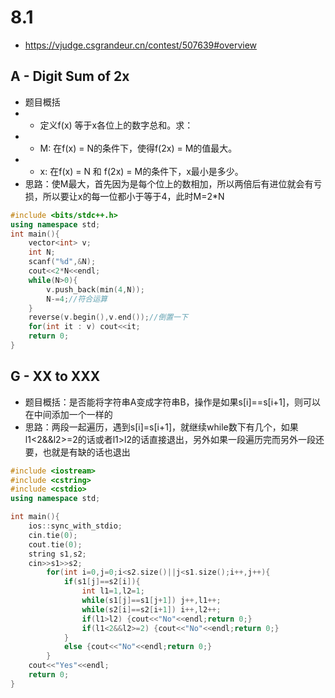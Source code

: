 # 8.1
* https://vjudge.csgrandeur.cn/contest/507639#overview
## A - Digit Sum of 2x
* 题目概括
* * 定义f(x) 等于x各位上的数字总和。求：
* * M: 在f(x) = N的条件下，使得f(2x) = M的值最大。
* * x: 在f(x) = N 和 f(2x) = M的条件下，x最小是多少。
* 思路：使M最大，首先因为是每个位上的数相加，所以两倍后有进位就会有亏损，所以要让x的每一位都小于等于4，此时M=2*N
```c++
#include <bits/stdc++.h>
using namespace std;
int main(){
    vector<int> v;
    int N;
    scanf("%d",&N);
    cout<<2*N<<endl;
    while(N>0){
        v.push_back(min(4,N));
        N-=4;//符合运算
    }
    reverse(v.begin(),v.end());//倒置一下
    for(int it : v) cout<<it;
    return 0;
}
```
## G - XX to XXX
* 题目概括：是否能将字符串A变成字符串B，操作是如果s[i]==s[i+1]，则可以在中间添加一个一样的
* 思路：两段一起遍历，遇到s[i]=s[i+1]，就继续while数下有几个，如果l1<2&&l2>=2的话或者l1>l2的话直接退出，另外如果一段遍历完而另外一段还要，也就是有缺的话也退出
```c++
#include <iostream>
#include <cstring>
#include <cstdio>
using namespace std;

int main(){
    ios::sync_with_stdio;
    cin.tie(0);
    cout.tie(0);
    string s1,s2;
    cin>>s1>>s2;  
        for(int i=0,j=0;i<s2.size()||j<s1.size();i++,j++){
            if(s1[j]==s2[i]){
                int l1=1,l2=1;
                while(s1[j]==s1[j+1]) j++,l1++;
                while(s2[i]==s2[i+1]) i++,l2++;
                if(l1>l2) {cout<<"No"<<endl;return 0;}
                if(l1<2&&l2>=2) {cout<<"No"<<endl;return 0;}
            }
            else {cout<<"No"<<endl;return 0;}
        }
    cout<<"Yes"<<endl;
    return 0;
}
```
